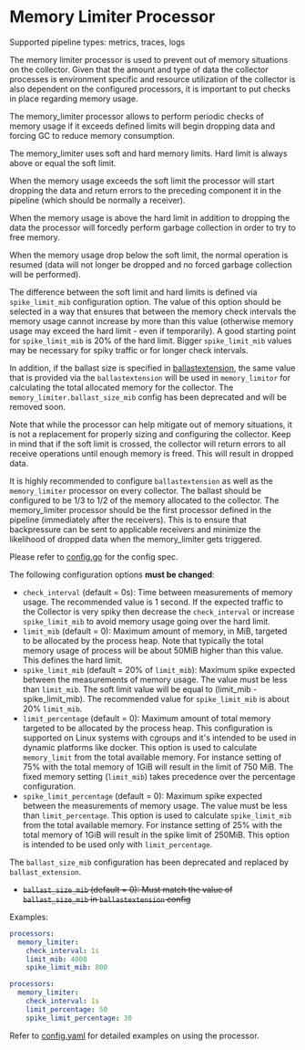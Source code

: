 # Memory Limiter Processor

Supported pipeline types: metrics, traces, logs

The memory limiter processor is used to prevent out of memory situations on
the collector. Given that the amount and type of data the collector processes is
environment specific and resource utilization of the collector is also dependent
on the configured processors, it is important to put checks in place regarding
memory usage.
 
The memory_limiter processor allows to perform periodic checks of memory
usage if it exceeds defined limits will begin dropping data and forcing GC to reduce
memory consumption.

The memory_limiter uses soft and hard memory limits. Hard limit is always above or equal
the soft limit.

When the memory usage exceeds the soft limit the processor will start dropping the data and
return errors to the preceding component it in the pipeline (which should be normally a
receiver).

When the memory usage is above the hard limit in addition to dropping the data the
processor will forcedly perform garbage collection in order to try to free memory.

When the memory usage drop below the soft limit, the normal operation is resumed (data
will not longer be dropped and no forced garbage collection will be performed).

The difference between the soft limit and hard limits is defined via `spike_limit_mib`
configuration option. The value of this option should be selected in a way that ensures
that between the memory check intervals the memory usage cannot increase by more than this
value (otherwise memory usage may exceed the hard limit - even if temporarily).
A good starting point for `spike_limit_mib` is 20% of the hard limit. Bigger
`spike_limit_mib` values may be necessary for spiky traffic or for longer check intervals.

In addition, if the ballast size is specified in [ballastextension](../../extension/ballastextension), 
the same value that is provided via the `ballastextension` will be used in `memory_limitor` for
calculating the total allocated memory for the collector. 
The `memory_limiter.ballast_size_mib` config has been deprecated and will be removed soon.

Note that while the processor can help mitigate out of memory situations,
it is not a replacement for properly sizing and configuring the
collector. Keep in mind that if the soft limit is crossed, the collector will
return errors to all receive operations until enough memory is freed. This will
result in dropped data.

It is highly recommended to configure `ballastextension` as well as the
`memory_limiter` processor on every collector. The ballast should be configured to
be 1/3 to 1/2 of the memory allocated to the collector. The memory_limiter
processor should be the first processor defined in the pipeline (immediately after
the receivers). This is to ensure that backpressure can be sent to applicable
receivers and minimize the likelihood of dropped data when the memory_limiter gets
triggered.

Please refer to [config.go](./config.go) for the config spec.

The following configuration options **must be changed**:
- `check_interval` (default = 0s): Time between measurements of memory
usage. The recommended value is 1 second.
If the expected traffic to the Collector is very spiky then decrease the `check_interval`
or increase `spike_limit_mib` to avoid memory usage going over the hard limit.
- `limit_mib` (default = 0): Maximum amount of memory, in MiB, targeted to be
allocated by the process heap. Note that typically the total memory usage of
process will be about 50MiB higher than this value.  This defines the hard limit.
- `spike_limit_mib` (default = 20% of `limit_mib`): Maximum spike expected between the
measurements of memory usage. The value must be less than `limit_mib`. The soft limit
value will be equal to (limit_mib - spike_limit_mib).
The recommended value for `spike_limit_mib` is about 20% `limit_mib`.
- `limit_percentage` (default = 0): Maximum amount of total memory targeted to be
allocated by the process heap. This configuration is supported on Linux systems with cgroups
and it's intended to be used in dynamic platforms like docker.
This option is used to calculate `memory_limit` from the total available memory.
For instance setting of 75% with the total memory of 1GiB will result in the limit of 750 MiB.
The fixed memory setting (`limit_mib`) takes precedence
over the percentage configuration.
- `spike_limit_percentage` (default = 0): Maximum spike expected between the
measurements of memory usage. The value must be less than `limit_percentage`.
This option is used to calculate `spike_limit_mib` from the total available memory.
For instance setting of 25% with the total memory of 1GiB will result in the spike limit of 250MiB.
This option is intended to be used only with `limit_percentage`.

The `ballast_size_mib` configuration has been deprecated and replaced by `ballast_extension`.
- <del>`ballast_size_mib` (default = 0): Must match the value of `ballast_size_mib` in `ballastextension` config</del>

Examples:

```yaml
processors:
  memory_limiter:
    check_interval: 1s
    limit_mib: 4000
    spike_limit_mib: 800
```

```yaml
processors:
  memory_limiter:
    check_interval: 1s
    limit_percentage: 50
    spike_limit_percentage: 30
```

Refer to [config.yaml](./testdata/config.yaml) for detailed
examples on using the processor.
